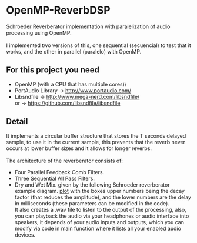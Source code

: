 # OpenMP-ReverbDSP
Schroeder Reverberator implementation with paralelization of audio processing using OpenMP.\
\
I implemented two versions of this, one sequential (secuencial) to test that it works, and the other in parallel (paralelo) with OpenMP.

## For this project you need
* OpenMP (with a CPU that has multiple cores)\
* PortAudio Library -> http://www.portaudio.com/
* Libsndfile -> http://www.mega-nerd.com/libsndfile/ \
         or -> https://github.com/libsndfile/libsndfile
## Detail
It implements a circular buffer structure that stores the T seconds delayed sample, to use it in the current sample, this prevents that the reverb never occurs at lower buffer sizes and it allows for longer reverbs.\
\
The architecture of the reverberator consists of:
* Four Parallel Feedback Comb Filters.
* Three Sequential All Pass Filters.
* Dry and Wet Mix.
given by the following Schroeder reverberator example diagram.
[plot](./schroederRev.png)
with the boxes upper numbers being the decay factor (that reduces the amplitude), and the lower numbers are the delay in milliseconds (these parameters can be modified in the code).\
It also creates a .wav file to listen to the output of the processing, also, you can playback the audio via your headphones or audio interface into speakers, it depends of your audio inputs and outputs, which you can modify via code in main function where it lists all your enabled audio devices.
